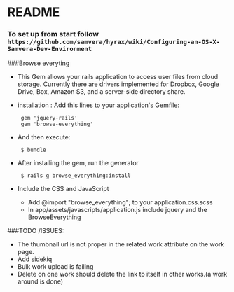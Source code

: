 # README

### To set up from start follow `https://github.com/samvera/hyrax/wiki/Configuring-an-OS-X-Samvera-Dev-Environment`


###Browse everyting 
 - This Gem allows your rails application to access user files from cloud storage. Currently there are drivers implemented for Dropbox, Google Drive, Box, Amazon S3, and a server-side directory share.
 - installation : Add this lines to your application's Gemfile:
                  
        gem 'jquery-rails'
        gem 'browse-everything'
 - And then execute:
   
        $ bundle
 - After installing the gem, run the generator
   
        $ rails g browse_everything:install
 - Include the CSS and JavaScript
    - Add @import "browse_everything"; to your application.css.scss
    - In app/assets/javascripts/application.js include jquery and the BrowseEverything

###TODO /ISSUES:
- The thumbnail url is not proper in the related work attribute on the work page.
- Add sidekiq
- Bulk work upload is failing
- Delete on one work should delete the link to itself in other works.(a work around is done)

